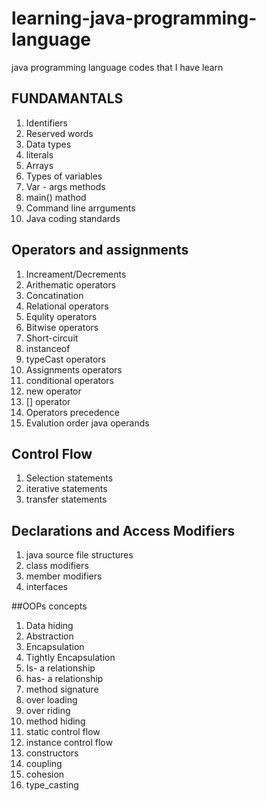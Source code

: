 # learning-java-programming-language
java programming language codes that I have learn 

## FUNDAMANTALS
1. Identifiers
2. Reserved words
3. Data types
4. literals
5. Arrays
6. Types of variables
7. Var - args methods
8. main() mathod
9. Command line arrguments
10. Java coding standards

## Operators and assignments
1. Increament/Decrements
2. Arithematic operators
3. Concatination
4. Relational operators
5. Equlity operators
6. Bitwise operators
7. Short-circuit 
8. instanceof
9. typeCast operators
10. Assignments operators
11. conditional operators
12. new operator
13. [] operator
13. Operators precedence
14. Evalution order java operands

## Control Flow
1. Selection statements
2. iterative statements
3. transfer statements

## Declarations and Access Modifiers
1. java source file structures
2. class modifiers
3. member modifiers
4. interfaces

##OOPs concepts
1. Data hiding
2. Abstraction
3. Encapsulation
4. Tightly Encapsulation
5. Is- a relationship
6. has- a relationship
7. method signature
8. over loading 
9. over riding
10. method hiding
11. static control flow 
12. instance control flow
13. constructors 
14. coupling 
15. cohesion
16. type_casting
